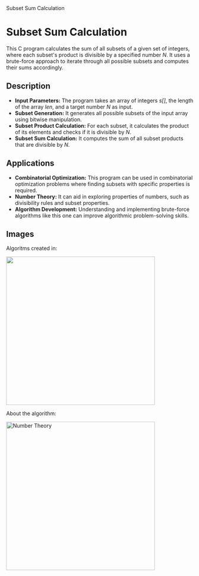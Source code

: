 <!DOCTYPE html>
<html lang="en">
<head>
<meta charset="UTF-8">
<meta name="viewport" content="width=device-width, initial-scale=1.0">
Subset Sum Calculation
</head>
<body>

<h1>Subset Sum Calculation</h1>

<p>
  This C program calculates the sum of all subsets of a given set of integers, where each subset's product is divisible by a specified number <em>N</em>.
  It uses a brute-force approach to iterate through all possible subsets and computes their sums accordingly.
</p>

<h2>Description</h2>

<ul>
  <li><strong>Input Parameters:</strong> The program takes an array of integers <em>s[]</em>, the length of the array <em>len</em>, and a target number <em>N</em> as input.</li>
  <li><strong>Subset Generation:</strong> It generates all possible subsets of the input array using bitwise manipulation.</li>
  <li><strong>Subset Product Calculation:</strong> For each subset, it calculates the product of its elements and checks if it is divisible by <em>N</em>.</li>
  <li><strong>Subset Sum Calculation:</strong> It computes the sum of all subset products that are divisible by <em>N</em>.</li>
</ul>

<h2>Applications</h2>

<ul>
  <li><strong>Combinatorial Optimization:</strong> This program can be used in combinatorial optimization problems where finding subsets with specific properties is required.</li>
  <li><strong>Number Theory:</strong> It can aid in exploring properties of numbers, such as divisibility rules and subset properties.</li>
  <li><strong>Algorithm Development:</strong> Understanding and implementing brute-force algorithms like this one can improve algorithmic problem-solving skills.</li>
</ul>

<h2>Images</h2>

<p>Algoritms created in:</p>

<img src="https://github.com/Iulika2901/algorithms-in-C/assets/84437252/5f7bc33a-beea-4a74-b2ea-ff9b0268c44d" width="400">
<p>About the algorithm:</p>
<img src="https://www.google.com/url?sa=i&url=http%3A%2F%2Fnotes.imt-decal.org%2Fcounting%2Fprinciple-include-exclude.html&psig=AOvVaw2hvAh0gpfRmdUgHXEsPgGW&ust=1712430640201000&source=images&cd=vfe&opi=89978449&ved=0CBEQjRxqFwoTCJDfzrHjq4UDFQAAAAAdAAAAABAJ" alt="Number Theory" width="400">


</body>
</html>
